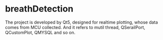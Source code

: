 # breathDetection
The project is developed by Qt5, designed for realtime plotting, whose data comes from MCU collected. And it refers to mutil thread, QSerailPort, QCustomPlot, QMYSQL and so on. 
